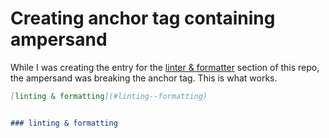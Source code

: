 # Creating anchor tag containing ampersand

While I was creating the entry for the [linter & formatter](https://github.com/ontowhee/til/blob/main/README.md#linter--formatter) section of this repo, the ampersand was breaking the anchor tag. This is what works.


```markdown
[linting & formatting](#linting--formatting)


### linting & formatting
```